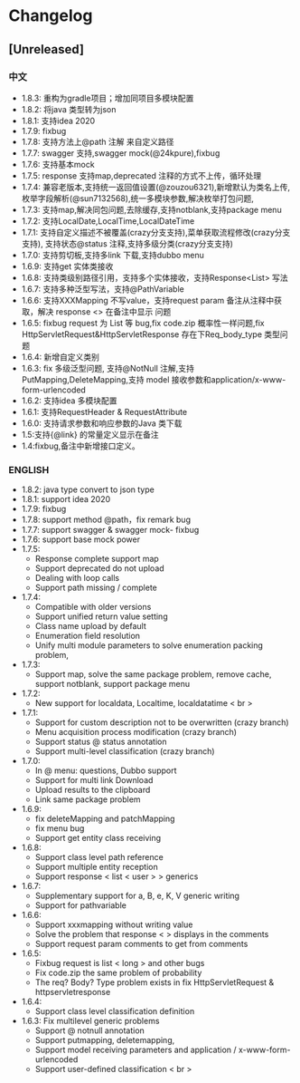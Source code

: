 # Changelog

## [Unreleased]
### 中文
- 1.8.3: 重构为gradle项目；增加同项目多模块配置
- 1.8.2: 将java 类型转为json
- 1.8.1: 支持idea 2020
- 1.7.9: fixbug
- 1.7.8: 支持方法上@path 注解 来自定义路径
- 1.7.7: swagger 支持,swagger mock(@24kpure),fixbug
- 1.7.6: 支持基本mock
- 1.7.5: response 支持map,deprecated 注释的方式不上传，循环处理
- 1.7.4: 兼容老版本,支持统一返回值设置(@zouzou6321),新增默认为类名上传,枚举字段解析(@sun7132568),统一多模块参数,解决枚举打包问题,
- 1.7.3: 支持map,解决同包问题,去除缓存,支持notblank,支持package menu
- 1.7.2: 支持LocalDate,LocalTime,LocalDateTime
- 1.7.1: 支持自定义描述不被覆盖(crazy分支支持),菜单获取流程修改(crazy分支支持), 支持状态@status 注释,支持多级分类(crazy分支支持)
- 1.7.0: 支持剪切板,支持多link 下载,支持dubbo menu
- 1.6.9: 支持get 实体类接收
- 1.6.8: 支持类级别路径引用，支持多个实体接收，支持Response<List<User>> 写法
- 1.6.7: 支持多种泛型写法，支持@PathVariable
- 1.6.6: 支持XXXMapping 不写value，支持request param 备注从注释中获取，解决 response <> 在备注中显示 问题
- 1.6.5: fixbug request 为 List<Long> 等 bug,fix code.zip 概率性一样问题,fix HttpServletRequest&HttpServletResponse 存在下Req_body_type 类型问题
- 1.6.4: 新增自定义类别
- 1.6.3: fix 多级泛型问题, 支持@NotNull 注解,支持PutMapping,DeleteMapping,支持 model 接收参数和application/x-www-form-urlencoded
- 1.6.2: 支持idea 多模块配置
- 1.6.1: 支持RequestHeader & RequestAttribute
- 1.6.0: 支持请求参数和响应参数的Java 类下载
- 1.5:支持{@link} 的常量定义显示在备注
- 1.4:fixbug,备注中新增接口定义。 
### ENGLISH
- 1.8.2: java type convert to json type
- 1.8.1: support idea 2020
- 1.7.9: fixbug
- 1.7.8: support method @path，fix remark bug
- 1.7.7: support swagger & swagger mock- fixbug
- 1.7.6: support base mock power 
- 1.7.5:
  - Response complete support map
  - Support deprecated do not upload
  - Dealing with loop calls
  - Support path missing / complete
- 1.7.4:
  - Compatible with older versions
  - Support unified return value setting
  - Class name upload by default
  - Enumeration field resolution
  - Unify multi module parameters to solve enumeration packing problem,
- 1.7.3:
  - Support map, solve the same package problem, remove cache, support notblank, support package menu
- 1.7.2:
  - New support for localdata, Localtime, localdatatime < br >
- 1.7.1:
  - Support for custom description not to be overwritten (crazy branch)
  - Menu acquisition process modification (crazy branch)
  - Support status @ status annotation
  - Support multi-level classification (crazy branch)
- 1.7.0:
  - In @ menu: questions, Dubbo support
  - Support for multi link Download
  - Upload results to the clipboard
  - Link same package problem
- 1.6.9:
  - fix deleteMapping and patchMapping
  - fix menu bug
  - Support get entity class receiving
- 1.6.8:
  - Support class level path reference
  - Support multiple entity reception
  - Support response < list < user > > generics
- 1.6.7:
  - Supplementary support for a, B, e, K, V generic writing
  - Support for pathvariable
- 1.6.6:
  - Support xxxmapping without writing value
  - Solve the problem that response < > displays in the comments
  - Support request param comments to get from comments
- 1.6.5:
  - Fixbug request is list < long > and other bugs
  - Fix code.zip the same problem of probability
  - The req? Body? Type problem exists in fix HttpServletRequest & httpservletresponse
- 1.6.4:
  - Support class level classification definition
- 1.6.3: Fix multilevel generic problems
  - Support @ notnull annotation
  - Support putmapping, deletemapping,
  - Support model receiving parameters and application / x-www-form-urlencoded
  - Support user-defined classification < br >

